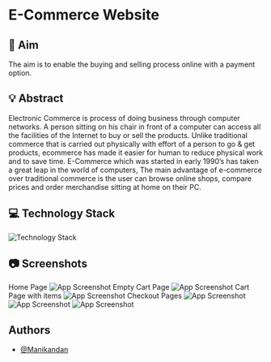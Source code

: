 
# E-Commerce Website




## 🎯 Aim 
 The aim is to enable the buying and selling process online with a payment option.
## 💡 Abstract
Electronic Commerce is process of doing business through computer networks. A person sitting on his chair in front of a computer can access all the facilities of the Internet to buy or sell the products.
Unlike traditional commerce that is carried out physically with effort of a person to go & get products, ecommerce has made it easier for human to reduce physical work and to save time.    E-Commerce which was started in early 1990’s has taken a great leap in the world of computers,
The main advantage of e-commerce over traditional commerce is the user can browse online shops, compare prices and order merchandise sitting at home on their PC.
## 💻 Technology Stack
![Technology Stack](https://i.ibb.co/fn8qTrm/Tech-stack-Resume-2.jpg)
## 📷 Screenshots
Home Page 
![App Screenshot](https://i.ibb.co/G5bC3XN/Capture-1.jpg)
Empty Cart Page
![App Screenshot](https://i.ibb.co/6PVhGPz/Capture-3.jpg)
Cart Page with items
![App Screenshot](https://i.ibb.co/7KMHP2g/Capture-2.jpg)
Checkout Pages
![App Screenshot](https://i.ibb.co/5xV6F6v/Capture-4.jpg)
![App Screenshot](https://i.ibb.co/LhwyBMP/Capture-5.jpg)
![App Screenshot](https://i.ibb.co/RHbs1TF/Capture.jpg)

## Authors

- [@Manikandan](https://github.com/Manikandan1510)

